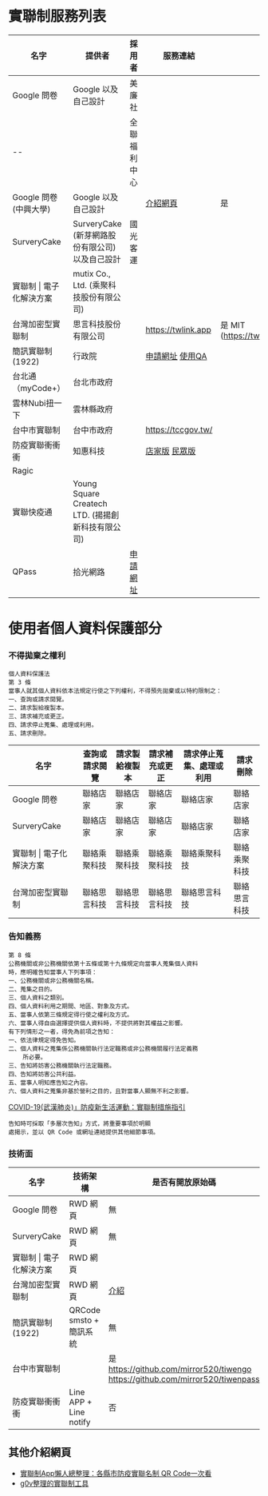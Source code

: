 # 實聯制服務列表

名字                  | 提供者                                          | 採用者     | 服務連結    | .
---------------------|------------------------------------------------|-----------|-----------|---
Google 問卷           | Google 以及自己設計                              | 美廉社     |           |     
--                     |                                              | 全聯福利中心 |           |     
Google 問卷 (中興大學) | Google 以及自己設計                              |            | [介紹網頁](https://sites.google.com/email.nchu.edu.tw/slimz/%E9%A6%96%E9%A0%81?authuser=0)           | 是
SurveryCake           | SurveryCake (新芽網路股份有限公司) 以及自己設計     | 國光客運    |            |            
實聯制 \| 電子化解決方案 | mutix Co., Ltd. (乘聚科技股份有限公司)            |            |
台灣加密型實聯制        | 思言科技股份有限公司                               | | https://twlink.app | 是 MIT (https://twlink.app/contributes)
簡訊實聯制 (1922)      | 行政院                                           | | [申請網址](https://emask.taiwan.gov.tw/real/) [使用QA](https://g0v.hackmd.io/@AHOpE3rrRl6RlTfUWovziw/HkmyoS-Fu)| 
台北通（myCode+）      | 台北市政府                                       |            |
雲林Nubi扭一下         | 雲林縣政府                                       |            |
台中市實聯制           | 台中市政府                                          |            | https://tccgov.tw/ | 
防疫實聯衝衝衝           | 知惠科技                                          |            | [店家版](https://lin.ee/N1DLxwm) [民眾版](https://lin.ee/w7kkkOX)
Ragic                  |                                                 |            |
實聯快疫通             | Young Square Createch LTD. (揚揚創新科技有限公司)    |            |
QPass                | 拾光網路                                        | [申請網址](https://pass.nasrio.com/)           |

# 使用者個人資料保護部分

### 不得拋棄之權利

```
個人資料保護法
第 3 條
當事人就其個人資料依本法規定行使之下列權利，不得預先拋棄或以特約限制之：
一、查詢或請求閱覽。
二、請求製給複製本。
三、請求補充或更正。
四、請求停止蒐集、處理或利用。
五、請求刪除。
```
名字                  |  查詢或請求閱覽 | 請求製給複製本 | 請求補充或更正 | 請求停止蒐集、處理或利用 | 請求刪除     
---------------------|---------------|--------------|-------------|----------------------|-------------
Google 問卷           | 聯絡店家       | 聯絡店家      | 聯絡店家      | 聯絡店家              | 聯絡店家
SurveryCake          | 聯絡店家       | 聯絡店家      | 聯絡店家      | 聯絡店家              | 聯絡店家
實聯制 \| 電子化解決方案 | 聯絡乘聚科技   | 聯絡乘聚科技   | 聯絡乘聚科技   | 聯絡乘聚科技          | 聯絡乘聚科技 
台灣加密型實聯制        | 聯絡思言科技   | 聯絡思言科技   | 聯絡思言科技   | 聯絡思言科技           | 聯絡思言科技


### 告知義務


```
第 8 條
公務機關或非公務機關依第十五條或第十九條規定向當事人蒐集個人資料
時，應明確告知當事人下列事項：
一、公務機關或非公務機關名稱。
二、蒐集之目的。
三、個人資料之類別。
四、個人資料利用之期間、地區、對象及方式。
五、當事人依第三條規定得行使之權利及方式。
六、當事人得自由選擇提供個人資料時，不提供將對其權益之影響。
有下列情形之一者，得免為前項之告知：
一、依法律規定得免告知。
二、個人資料之蒐集係公務機關執行法定職務或非公務機關履行法定義務
    所必要。
三、告知將妨害公務機關執行法定職務。
四、告知將妨害公共利益。
五、當事人明知應告知之內容。
六、個人資料之蒐集非基於營利之目的，且對當事人顯無不利之影響。
```

[COVID-19(武漢肺炎)」防疫新生活運動：實聯制措施指引](https://www.cdc.gov.tw/File/Get/Xj5T1E5D474RJnmOY--kkw)
```
告知時可採取「多層次告知」方式，將重要事項於明顯
處揭示，並以 QR Code 或網址連結提供其他細節事項。
```

### 技術面

名字                   | 技術架構                | 是否有開放原始碼 | 授權 
----------------------|------------------------|---------------|------
Google 問卷            | RWD 網頁                | 無             |
SurveryCake           | RWD 網頁                | 無             |
實聯制 \| 電子化解決方案  | RWD 網頁               | |
台灣加密型實聯制         | RWD 網頁               | [介紹](https://twlink.app/contributes) | MIT
簡訊實聯制 (1922)       | QRCode smsto + 簡訊系統 | 無 |
台中市實聯制           |                         | 是 https://github.com/mirror520/tiwengo   https://github.com/mirror520/tiwenpass |
防疫實聯衝衝衝           | Line APP + Line notify | 否 


## 其他介紹網頁
* [實聯制App懶人總整理：各縣市防疫實聯名制 QR Code一次看](https://mrmad.com.tw/real-name-system-app)
* [g0v整理的實聯制工具](https://g0v.hackmd.io/@yitzu/covid-19?type=view#%E5%AF%A6%E8%81%AF%E5%88%B6%E5%B7%A5%E5%85%B7-%F0%9F%93%95Contact-Tracing-Tools)
